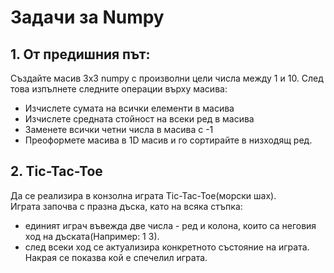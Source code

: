 Задачи за Numpy
==============================================================================

## 1. От предишния път:<br>
Създайте масив 3x3 numpy с произволни цели числа между 1 и 10. След това изпълнете следните операции върху масива:
- Изчислете сумата на всички елементи в масива
- Изчислете средната стойност на всеки ред в масива
- Заменете всички четни числа в масива с -1
- Преоформете масива в 1D масив и го сортирайте в низходящ ред.

## 2. Tic-Tac-Toe
Да се реализира в конзолна играта Тic-Tac-Toe(морски шах). <br>
Играта започва с празна дъска, като на всяка стъпка:<br>
- единият играч въвежда две числа - ред и колона, които са неговия ход на дъската(Например: 1 3).
- след всеки ход се актуализира конкретното състояние на играта.<br>
Накрая се показва кой е спечелил играта.
